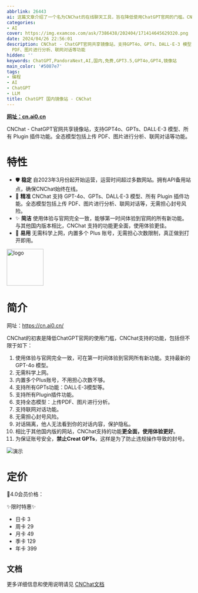 ```yaml
---
abbrlink: 26443
ai: 这篇文章介绍了一个名为CNChat的在线聊天工具，旨在降低使用ChatGPT官网的门槛。CNChat自2023年3月起运营，特点包括稳定性高、精准度高、使用简洁以及易用无需科学上网。它支持所有GPTs功能，包括DALL·E-3模型和所有Plugin插件功能，支持上传PDF、图片进行分析和联网对话等全态模型。CNChat在保障用户隐私和账号安全的同时，提供了与官网相同的使用体验，并嵌入了多个Plus账号，摒弃封号风险。此外，还列出了CNChat的会员定价和指向详细使用说明的文档链接。
categories:
- AI
cover: https://img.examcoo.com/ask/7386438/202404/171414645629320.png
date: 2024/04/26 22:56:01
description: CNChat - ChatGPT官网共享镜像站，支持GPT4o、GPTs、DALL·E-3 模型、所有 Plugin 插件功能。全态模型包括上传
  PDF、图片进行分析、联网对话等功能
hidden: ''
keywords: ChatGPT,PandoraNext,AI,国内,免费,GPT3.5,GPT4o,GPT4,镜像站
main_color: '#5087e7'
tags:
- 编程
- AI
- ChatGPT
- LLM
title: ChatGPT 国内镜像站 - CNChat
---
```

**[网址：cn.ai0.cn](https://cn.ai0.cn/)**

CNChat - ChatGPT官网共享镜像站，支持GPT4o、GPTs、DALL·E-3 模型、所有 Plugin 插件功能。全态模型包括上传 PDF、图片进行分析、联网对话等功能。

# 特性

- 🛡️ **稳定**
  自2023年3月份起开始运营，运营时间超过多数网站。拥有API备用站点，确保CNChat始终在线。
- 🤖 **精准**
  CNChat 支持 GPT-4o、GPTs、DALL·E-3 模型、所有 Plugin 插件功能。全态模型包括上传 PDF、图片进行分析、联网对话等，无需担心封号风险。
- ✨ **简洁**
  使用体验与官网完全一致，能够第一时间体验到官网的所有新功能。与其他国内版本相比，CNChat 支持的功能更全面，使用体验更佳。
- 🚀 **易用**
  无需科学上网，内置多个 Plus 账号，无需担心次数限制，真正做到打开即用。

<img src="https://cdn.jerryz.com.cn/gh/YangguangZhou/CNChat-Docs@main/docs/public/cnchat.png" width="100px" alt="logo">

# 简介

网址：https://cn.ai0.cn/

CNChat的初衷是降低ChatGPT官网的使用门槛，CNChat支持的功能，包括但不限于如下：

1. 使用体验与官网完全一致，可在第一时间体验到官网所有新功能。支持最新的 GPT-4o 模型。
2. 无需科学上网。
3. 内置多个Plus账号，不用担心次数不够。
4. 支持所有GPTs功能：DALL·E-3模型等。
5. 支持所有Plugin插件功能。
6. 支持全态模型：上传PDF、图片进行分析。
7. 支持联网对话功能。
8. 无需担心封号风险。
9. 对话隔离，他人无法看到你的对话内容，保护隐私。
10. 相比于其他国内版的网站，CNChat支持的功能**更全面，使用体验更好**。
11. 为保证账号安全，**禁止Creat GPTs**，这样是为了防止违规操作导致的封号。

![演示](https://cdn.jerryz.com.cn/gh/YangguangZhou/CNChat-Docs@main/docs/public/1.png)

# 定价

🤖4.0会员价格：

✨限时特惠✨

- 日卡 3
- 周卡 29
- 月卡 49
- 季卡 129
- 年卡 399

## 文档

更多详细信息和使用说明请见 [CNChat文档](https://cn.jerryz.com.cn/)

